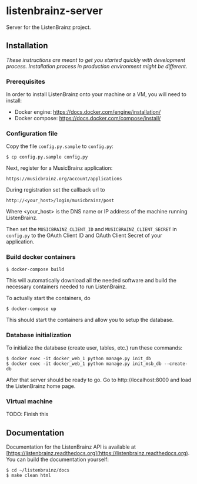 # listenbrainz-server

Server for the ListenBrainz project.

## Installation

*These instructions are meant to get you started quickly with development
process. Installation process in production environment might be different.*

### Prerequisites

In order to install ListenBrainz onto your machine or a VM, you will
need to install:

* Docker engine: https://docs.docker.com/engine/installation/
* Docker compose: https://docs.docker.com/compose/install/


### Configuration file

Copy the file `config.py.sample` to `config.py`:

    $ cp config.py.sample config.py

Next, register for a MusicBrainz application:

   `https://musicbrainz.org/account/applications`

During registration set the callback url to

   `http://<your_host>/login/musicbrainz/post`

Where <your_host> is the DNS name or IP address of the machine running ListenBrainz.

Then set the `MUSICBRAINZ_CLIENT_ID` and `MUSICBRAINZ_CLIENT_SECRET` in
`config.py` to the OAuth Client ID and OAuth Client Secret of your application.


### Build docker containers

    $ docker-compose build

This will automatically download all the needed software and build the necessary
containers needed to run ListenBrainz.

To actually start the containers, do

    $ docker-compose up

This should start the containers and allow you to setup the database.


### Database initialization

To initialize the database (create user, tables, etc.) run these commands:

    $ docker exec -it docker_web_1 python manage.py init_db 
    $ docker exec -it docker_web_1 python manage.py init_msb_db --create-db

After that server should be ready to go. Go to http://localhost:8000 and load the 
ListenBrainz home page.

### Virtual machine

TODO: Finish this

## Documentation

Documentation for the ListenBrainz API is available at [https://listenbrainz.readthedocs.org](https://listenbrainz.readthedocs.org).
You can build the documentation yourself:

    $ cd ~/listenbrainz/docs
    $ make clean html

